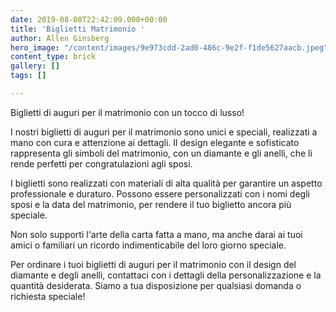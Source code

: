 ```yaml
---
date: 2019-08-08T22:42:09.000+00:00
title: 'Biglietti Matrimonio '
author: Allen Ginsberg
hero_image: "/content/images/9e973cdd-2ad0-486c-9e2f-f1de5627aacb.jpeg"
content_type: brick
gallery: []
tags: []

---
```

 Biglietti di auguri per il matrimonio con un tocco di lusso!

I nostri biglietti di auguri per il matrimonio sono unici e speciali, realizzati a mano con cura e attenzione ai dettagli. Il design elegante e sofisticato rappresenta gli simboli del matrimonio, con un diamante e gli anelli, che li rende perfetti per congratulazioni agli sposi.

I biglietti sono realizzati con materiali di alta qualità per garantire un aspetto professionale e duraturo. Possono essere personalizzati con i nomi degli sposi e la data del matrimonio, per rendere il tuo biglietto ancora più speciale.

Non solo supporti l'arte della carta fatta a mano, ma anche darai ai tuoi amici o familiari un ricordo indimenticabile del loro giorno speciale.

Per ordinare i tuoi biglietti di auguri per il matrimonio con il design del diamante e degli anelli, contattaci con i dettagli della personalizzazione e la quantità desiderata. Siamo a tua disposizione per qualsiasi domanda o richiesta speciale!